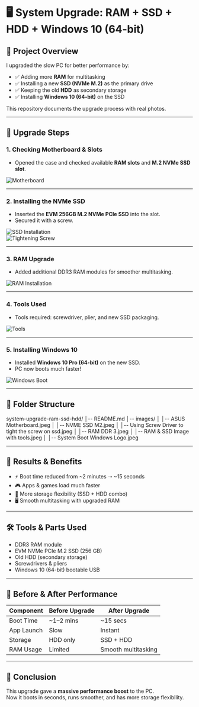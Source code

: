 # 🖥️ System Upgrade: RAM + SSD + HDD + Windows 10 (64-bit)

## 📌 Project Overview
I upgraded the slow PC for better performance by:
- ✅ Adding more **RAM** for multitasking
- ✅ Installing a new **SSD (NVMe M.2)** as the primary drive
- ✅ Keeping the old **HDD** as secondary storage
- ✅ Installing **Windows 10 (64-bit)** on the SSD

This repository documents the upgrade process with real photos.

---

## 🔧 Upgrade Steps

### 1. Checking Motherboard & Slots
- Opened the case and checked available **RAM slots** and **M.2 NVMe SSD slot**.  

![Motherboard](images/ASUS%20Motherboard.jpeg)

---

### 2. Installing the NVMe SSD
- Inserted the **EVM 256GB M.2 NVMe PCIe SSD** into the slot.  
- Secured it with a screw.  

![SSD Installation](images/NVME%20SSD%20M2.jpeg)  
![Tightening Screw](images/Using%20Screw%20Driver%20to%20tight%20the%20screw%20on%20ssd.jpeg)

---

### 3. RAM Upgrade
- Added additional DDR3 RAM modules for smoother multitasking.  

![RAM Installation](images/RAM%20DDR%203.jpeg)

---

### 4. Tools Used
- Tools required: screwdriver, plier, and new SSD packaging.  

![Tools](images/RAM%20&%20SSD%20Image%20with%20tools.jpeg)

---

### 5. Installing Windows 10
- Installed **Windows 10 Pro (64-bit)** on the new SSD.  
- PC now boots much faster!  

![Windows Boot](images/System%20Boot%20Windows%20Logo.jpeg)

---

## 📂 Folder Structure
system-upgrade-ram-ssd-hdd/
│-- README.md
│-- images/
│ │-- ASUS Motherboard.jpeg
│ │-- NVME SSD M2.jpeg
│ │-- Using Screw Driver to tight the screw on ssd.jpeg
│ │-- RAM DDR 3.jpeg
│ │-- RAM & SSD Image with tools.jpeg
│ │-- System Boot Windows Logo.jpeg

---

## 🚀 Results & Benefits
- ⚡ Boot time reduced from ~2 minutes ➝ ~15 seconds  
- 🎮 Apps & games load much faster  
- 📂 More storage flexibility (SSD + HDD combo)  
- 🖥️ Smooth multitasking with upgraded RAM  

---

## 🛠️ Tools & Parts Used
- DDR3 RAM module  
- EVM NVMe PCIe M.2 SSD (256 GB)  
- Old HDD (secondary storage)  
- Screwdrivers & pliers  
- Windows 10 (64-bit) bootable USB  

---

## 📸 Before & After Performance
| Component   | Before Upgrade | After Upgrade |
|-------------|----------------|---------------|
| Boot Time   | ~1–2 mins      | ~15 secs      |
| App Launch  | Slow           | Instant       |
| Storage     | HDD only       | SSD + HDD     |
| RAM Usage   | Limited        | Smooth multitasking |

---

## 🙌 Conclusion
This upgrade gave a **massive performance boost** to the PC.  
Now it boots in seconds, runs smoother, and has more storage flexibility.  
